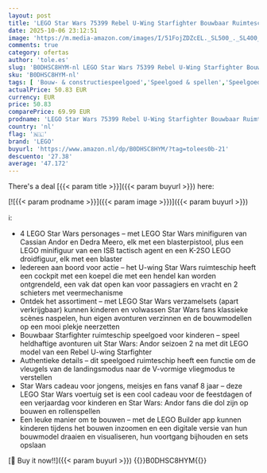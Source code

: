 ```yaml
---
layout: post
title: 'LEGO Star Wars 75399 Rebel U-Wing Starfighter Bouwbaar Ruimteschip Speelgoed voor Kinderen met 3 Minifiguren  incl. Cassian Andor en K-2SO Droid Figuur  Cadeau voor Jongens en Fans van Andor Seizoen 2'
date: 2025-10-06 23:12:51
image: 'https://m.media-amazon.com/images/I/51FojZDZcEL._SL500_._SL400_.jpg'
comments: true
category: ofertas
author: 'tole.es'
slug: 'B0DHSC8HYM-nl LEGO Star Wars 75399 Rebel U-Wing Starfighter Bouwbaar...'
sku: 'B0DHSC8HYM-nl'
tags: [ 'Bouw- & constructiespeelgoed','Speelgoed & spellen','Speelgoedbouwsets','lego','🇳🇱', ]
actualPrice: 50.83 EUR
currency: EUR
price: 50.83
comparePrice: 69.99 EUR
prodname: 'LEGO Star Wars 75399 Rebel U-Wing Starfighter Bouwbaar Ruimteschip Speelgoed voor Kinderen met 3 Minifiguren  incl. Cassian Andor en K-2SO Droid Figuur  Cadeau voor Jongens en Fans van Andor Seizoen 2'
country: 'nl'
flag: '🇳🇱'
brand: 'LEGO'
buyurl: 'https://www.amazon.nl/dp/B0DHSC8HYM/?tag=tolees0b-21'
descuento: '27.38'
average: '47.172'
---
```


There's a deal [{{< param title >}}]({{< param buyurl >}})  here:

[![{{< param prodname >}}]({{< param image >}})]({{< param buyurl >}})

ℹ️:

- 4 LEGO Star Wars personages – met LEGO Star Wars minifiguren van Cassian Andor en Dedra Meero, elk met een blasterpistool, plus een LEGO minifiguur van een ISB tactisch agent en een K-2SO LEGO droidfiguur, elk met een blaster
- Iedereen aan boord voor actie – het U-wing Star Wars ruimteschip heeft een cockpit met een koepel die met een hendel kan worden ontgrendeld, een vak dat open kan voor passagiers en vracht en 2 schieters met veermechanisme
- Ontdek het assortiment – met LEGO Star Wars verzamelsets (apart verkrijgbaar) kunnen kinderen en volwassen Star Wars fans klassieke scènes naspelen, hun eigen avonturen verzinnen en de bouwmodellen op een mooi plekje neerzetten
- Bouwbaar Starfighter ruimteschip speelgoed voor kinderen – speel heldhaftige avonturen uit Star Wars: Andor seizoen 2 na met dit LEGO model van een Rebel U-wing Starfighter
- Authentieke details – dit speelgoed ruimteschip heeft een functie om de vleugels van de landingsmodus naar de V-vormige vliegmodus te verstellen
- Star Wars cadeau voor jongens, meisjes en fans vanaf 8 jaar – deze LEGO Star Wars voertuig set is een cool cadeau voor de feestdagen of een verjaardag voor kinderen en Star Wars: Andor fans die dol zijn op bouwen en rollenspellen
- Een leuke manier om te bouwen – met de LEGO Builder app kunnen kinderen tijdens het bouwen inzoomen en een digitale versie van hun bouwmodel draaien en visualiseren, hun voortgang bijhouden en sets opslaan

[🛒 Buy it now!!]({{< param buyurl >}})
{{<world>}}B0DHSC8HYM{{</world>}}
